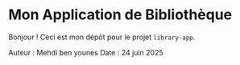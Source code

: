 # Mon Application de Bibliothèque

Bonjour ! Ceci est mon dépôt pour le projet `library-app`.

Auteur : Mehdi ben younes 
Date : 24 juin 2025